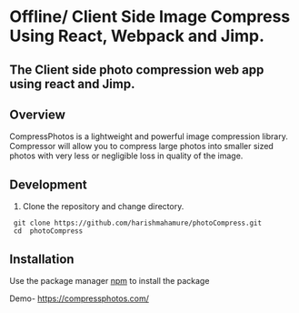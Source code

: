 # Offline/ Client Side Image Compress Using React, Webpack and Jimp. 
## The Client side photo compression web app using react and Jimp.


## Overview

CompressPhotos is a lightweight and powerful image compression library. Compressor will allow you to compress large photos into smaller sized photos with very less or negligible loss in quality of the image.


## Development

1. Clone the repository and change directory.
```
 git clone https://github.com/harishmahamure/photoCompress.git 
 cd  photoCompress 
 ```

## Installation

Use the package manager [npm](https://www.npmjs.com/get-npm) to install the package

Demo- https://compressphotos.com/
